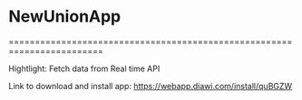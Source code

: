 # NewUnionApp
========================================================================


Hightlight: Fetch data from Real time API

Link to download and install app: https://webapp.diawi.com/install/quBGZW

